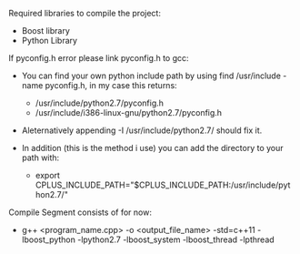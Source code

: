 Required libraries to compile the project:

* Boost library
* Python Library

If pyconfig.h error please link pyconfig.h to gcc:

* You can find your own python include path by using find /usr/include -name pyconfig.h, in my case this returns:
  * /usr/include/python2.7/pyconfig.h
  * /usr/include/i386-linux-gnu/python2.7/pyconfig.h

* Aleternatively appending -I /usr/include/python2.7/ should fix it.
* In addition (this is the method i use) you can add the directory to your path with:
  * export CPLUS_INCLUDE_PATH="$CPLUS_INCLUDE_PATH:/usr/include/python2.7/"

Compile Segment consists of for now:

* g++ <program_name.cpp> -o <output_file_name> -std=c++11 -lboost_python -lpython2.7 -lboost_system -lboost_thread -lpthread
